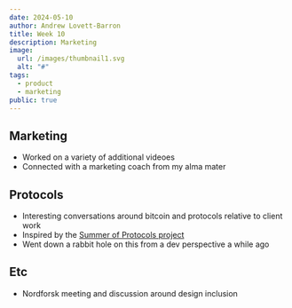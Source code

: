 ```yaml
---
date: 2024-05-10
author: Andrew Lovett-Barron
title: Week 10
description: Marketing
image:
  url: /images/thumbnail1.svg
  alt: "#"
tags:
  - product
  - marketing
public: true
---
```


## Marketing

- Worked on a variety of additional videoes
- Connected with a marketing coach from my alma mater

## Protocols

- Interesting conversations around bitcoin and protocols relative to client work
- Inspired by the [Summer of Protocols project](https://summerofprotocols.com/)
- Went down a rabbit hole on this from a dev perspective a while ago

## Etc

- Nordforsk meeting and discussion around design inclusion
